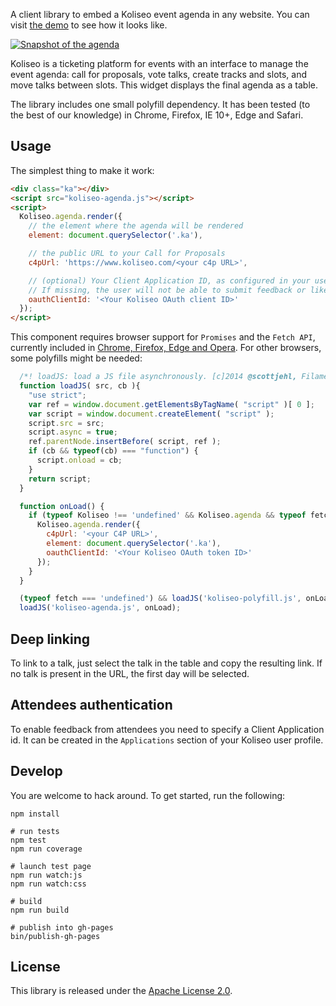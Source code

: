 A client library to embed a Koliseo event agenda in any website. You can visit [the demo](http://icoloma.github.io/koliseo-agenda) to see how it looks like.

[![Snapshot of the agenda](http://icoloma.github.io/koliseo-agenda/agenda-screenshot.png)](http://icoloma.github.io/koliseo-agenda)

Koliseo is a ticketing platform for events with an interface to manage the event agenda: call for proposals, vote talks, create tracks and slots, and move talks between slots. This widget displays the final agenda as a table.

The library includes one small polyfill dependency. It has been tested (to the best of our knowledge) in Chrome, Firefox, IE 10+, Edge and Safari.

## Usage

The simplest thing to make it work:

```html
<div class="ka"></div>
<script src="koliseo-agenda.js"></script>
<script>
  Koliseo.agenda.render({
    // the element where the agenda will be rendered
    element: document.querySelector('.ka'),

    // the public URL to your Call for Proposals
    c4pUrl: 'https://www.koliseo.com/<your c4p URL>',

    // (optional) Your Client Application ID, as configured in your user profile under "Apps"
    // If missing, the user will not be able to submit feedback or likes to their talks
    oauthClientId: '<Your Koliseo OAuth client ID>'
  });
</script>
```

This component requires browser support for `Promises` and the `Fetch API`, currently included in [Chrome, Firefox, Edge and Opera](http://caniuse.com/#feat=fetch). For other browsers, some polyfills might be needed:

```JavaScript
  /*! loadJS: load a JS file asynchronously. [c]2014 @scottjehl, Filament Group, Inc. (Based on http://goo.gl/REQGQ by Paul Irish). Licensed MIT */
  function loadJS( src, cb ){
    "use strict";
    var ref = window.document.getElementsByTagName( "script" )[ 0 ];
    var script = window.document.createElement( "script" );
    script.src = src;
    script.async = true;
    ref.parentNode.insertBefore( script, ref );
    if (cb && typeof(cb) === "function") {
      script.onload = cb;
    }
    return script;
  }

  function onLoad() {
    if (typeof Koliseo !== 'undefined' && Koliseo.agenda && typeof fetch !== 'undefined') {
      Koliseo.agenda.render({
        c4pUrl: '<your C4P URL>',
        element: document.querySelector('.ka'),
        oauthClientId: '<Your Koliseo OAuth token ID>'
      });
    }
  }

  (typeof fetch === 'undefined') && loadJS('koliseo-polyfill.js', onLoad);
  loadJS('koliseo-agenda.js', onLoad);
```

## Deep linking

To link to a talk, just select the talk in the table and copy the resulting link. If no talk is present in the URL, the first day will be selected.

## Attendees authentication

To enable feedback from attendees you need to specify a Client Application id. It can be created in the `Applications` section of your Koliseo user profile. 

## Develop

You are welcome to hack around. To get started, run the following:

```
npm install

# run tests
npm test
npm run coverage

# launch test page
npm run watch:js
npm run watch:css

# build
npm run build

# publish into gh-pages
bin/publish-gh-pages
```

## License

This library is released under the [Apache License 2.0](http://www.apache.org/licenses/LICENSE-2.0).
